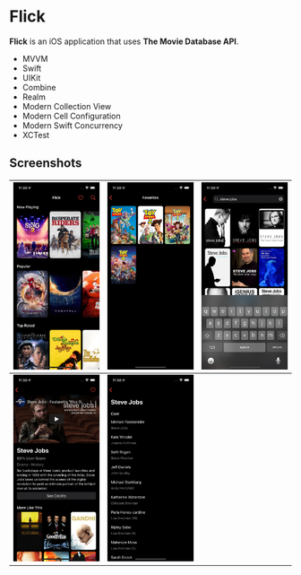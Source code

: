 # Flick

**Flick** is an iOS application that uses **The Movie Database API**.

- MVVM
- Swift
- UIKit
- Combine
- Realm
- Modern Collection View
- Modern Cell Configuration
- Modern Swift Concurrency
- XCTest

## Screenshots

| <img src="Screenshots/Movies.png"> | <img src="Screenshots/Favorites.png"> | <img src="Screenshots/MovieSearch.png"> |
|--|--|--| 
| <img src="Screenshots/MovieDetails.png"> | <img src="Screenshots/Credits.png"> |
